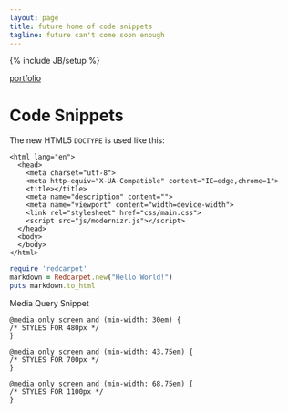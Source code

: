 ```yaml
---
layout: page
title: future home of code snippets
tagline: future can't come soon enough
---
```

{% include JB/setup %}

[portfolio](http://russgossett.com)

# Code Snippets

The new HTML5 `DOCTYPE` is used like this:

```<!DOCTYPE html>
<html lang="en">
  <head>
    <meta charset="utf-8">
    <meta http-equiv="X-UA-Compatible" content="IE=edge,chrome=1">
    <title></title>
    <meta name="description" content="">
    <meta name="viewport" content="width=device-width">
    <link rel="stylesheet" href="css/main.css">
    <script src="js/modernizr.js"></script>
  </head>
  <body>
  </body>
</html>
```

```ruby
require 'redcarpet'
markdown = Redcarpet.new("Hello World!")
puts markdown.to_html
```

Media Query Snippet

    @media only screen and (min-width: 30em) {
    /* STYLES FOR 480px */
    }

    @media only screen and (min-width: 43.75em) {
    /* STYLES FOR 700px */
    }

    @media only screen and (min-width: 68.75em) {
    /* STYLES FOR 1100px */
    }





